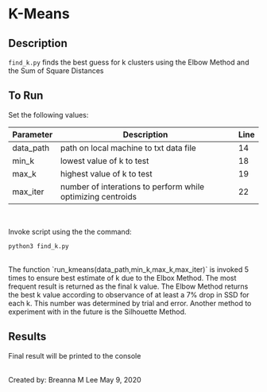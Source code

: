 # K-Means


## Description

`find_k.py` finds the best guess for k clusters using the Elbow Method and the Sum of Square Distances

## To Run

Set the following values:

Parameter|Description|Line
---------|------------|----
data_path | path on local machine to txt data file| 14
min_k | lowest value of k to test| 18
max_k | highest value of k to test| 19
max_iter| number of interations to perform while optimizing centroids| 22

<br />

Invoke script using the the command:

`python3 find_k.py`

<br />
The function `run_kmeans(data_path,min_k,max_k,max_iter)` is invoked 5 times to ensure best estimate of k due to the Elbox Method. The most frequent result is returned as the final k value. The Elbow Method returns the best k value according to observance of at least a 7% drop in SSD for each k. This number was determined by trial and error. Another method to experiment with in the future is the Silhouette Method.  

## Results

Final result will be printed to the console 

<br >
Created by: Breanna M Lee 
May 9, 2020
